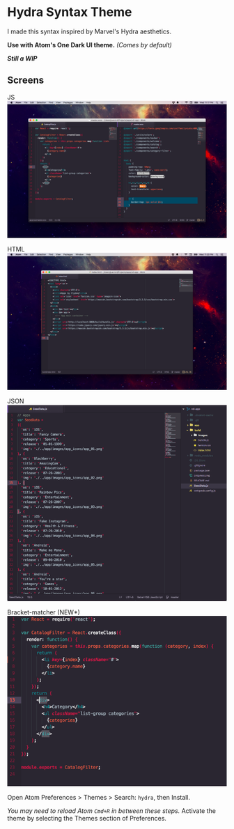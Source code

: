 # Hydra Syntax Theme

I made this syntax inspired by Marvel's Hydra aesthetics.

**Use with Atom's One Dark UI theme.** *(Comes by default)*

***Still a WIP***

## Screens

JS
![Hydra-syntax screenshot](https://raw.githubusercontent.com/juanmnl/hydra-theme/master/screenshot.png)

HTML
![Hydra-syntax screenshot](https://raw.githubusercontent.com/juanmnl/hydra-theme/master/html.png)

JSON
![Hydra-syntax screenshot](https://raw.githubusercontent.com/juanmnl/hydra-theme/master/json.png)

Bracket-matcher (NEW*)
![Hydra-syntax screenshot](https://raw.githubusercontent.com/juanmnl/hydra-theme/master/jsx.png)

Open Atom Preferences > Themes > Search: `hydra`,
then Install.

*You may need to reload Atom `Cmd+R` in between these steps.*
Activate the theme by selecting the Themes section of Preferences.
